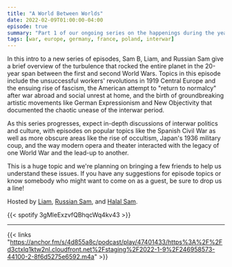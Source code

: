 ```yaml
---
title: "A World Between Worlds"
date: 2022-02-09T01:00:00-04:00
episode: true
summary: "Part 1 of our ongoing series on the happenings during the years between the first and second world wars"
tags: [war, europe, germany, france, poland, interwar]
---
```


In this intro to a new series of episodes, Sam B, Liam, and Russian Sam give a brief overview of the turbulence that rocked the entire planet in the 20-year span between the first and second World Wars. Topics in this episode include the unsuccessful workers' revolutions in 1919 Central Europe and the ensuing rise of fascism, the American attempt to "return to normalcy" after war abroad and social unrest at home, and the birth of groundbreaking artistic movements like German Expressionism and New Objectivity that documented the chaotic unease of the interwar period.

As this series progresses, expect in-depth discussions of interwar politics and culture, with episodes on popular topics like the Spanish Civil War as well as more obscure areas like the rise of occultism, Japan's 1936 military coup, and the way modern opera and theater interacted with the legacy of one World War and the lead-up to another.

This is a huge topic and we're planning on bringing a few friends to help us understand these issues. If you have any suggestions for episode topics or know somebody who might want to come on as a guest, be sure to drop us a line!

Hosted by [Liam](https://twitter.com/LegoRacers2), [Russian Sam](https://twitter.com/FillerHandle12), and [Halal Sam](https://twitter.com/halaljew).

{{< spotify 3gMleExzvfQBhqcWq4kv43 >}}

---

{{< links "https://anchor.fm/s/4d855a8c/podcast/play/47401433/https%3A%2F%2Fd3ctxlq1ktw2nl.cloudfront.net%2Fstaging%2F2022-1-9%2F246958573-44100-2-8f6d5275e6592.m4a" >}}

